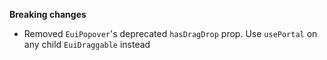 **Breaking changes**

- Removed `EuiPopover`'s deprecated `hasDragDrop` prop. Use `usePortal` on any child `EuiDraggable` instead
